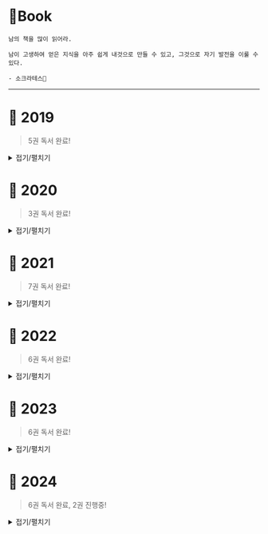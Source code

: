 # 📖Book

```
남의 책을 많이 읽어라.

남이 고생하여 얻은 지식을 아주 쉽게 내것으로 만들 수 있고, 그것으로 자기 발전을 이룰 수 있다.

- 소크라테스🧙‍
```

---

# 📅 2019

> 5권 독서 완료!

<details>
<summary>접기/펼치기</summary>

### 01. 모던 자바스크립트 입문

`📅 2019`

**✔ 완독**

💬 아예 프로그래밍을 모르는 사람들도 볼 수 있도록 설명되어있다. 너무 세세한 부분까지 설명하고 있어 지식이 조금 있다면 지루할 수 있지만 세세하게 놓쳤던 부분을 잡을 수 있었다.

---

### 02. 리액트를 다루는 기술

`📅 2019`

**✔ 완독**

💬 리액트의 교과서. 다른 리액트 책들보다 최신 트렌드에 맞게 설명이 잘 되어있다.

---

### 03. 자바 ORM 표준 JPA 프로그래밍

`📅 2019`

**✖ 중단**

💬 필요한 부분만 찾아서 봄. 차후 개념잡기 위해 차근차근 읽을 예정.

---

### 04. Clean Code

`📅 2019` `📅 2021`

**✖ 중단**

💬 매번 뒤쪽의 코드 폭탄 이후부터 더이상 진행하지를 못함..

---

### 05. HTTP 완벽 가이드

**✖ 중단**

💬 현재 읽기에는 너무 레거시 하며, 프론트쪽에 집중된 내용.

---
</details>

# 📅 2020

> 3권 독서 완료!

<details>
<summary>접기/펼치기</summary>

### 01. 불친절한 SQL 프로그래밍

`📅 2020`

**✔ 완독**

💬 오라클 중심으로 설명. SQL 개념책보다는 `SQL 사전`같은 느낌과 더 가깝다.

---

### 02. 친절한 SQL 튜닝

`📅 2020`

**✔ 완독**

💬 오라클 중심으로 설명. 이해하기 쉽게 튜닝을 풀어나간다.

---

### 03. 테스트 주도 개발

`📅 2020`

**✔ 완독**

💬 TDD 개발론의 개념을 잡아주는 책. 개념만 있는 책이라 실제 TDD 사용하려면 다른 레퍼런스를 참고해야하는게 조금 아쉽다.

---
</details>

# 📅 2021

> 7권 독서 완료!

<details>
<summary>접기/펼치기</summary>

### 01. Java의 정석

`📅 2021`

**✔ 완독**

💬 진작 볼걸.. 기본서로써 아주 좋은 책이다.

---

### 02. Hello Coding 그림으로 개념을 이해하는 알고리즘

`📅 2021`

**✔ 완독**

💬 자료구조와 알고리즘을 많은 예시로 굉장히 쉽게 설명해준다. 완전 기초(log의 정의부터 O(n) 등..) 레벨부터 알려주며 책이 굉장히 술술 쉽게 읽힌다.

---

### 03. 스프링부트 코드 공작소

`📅 2021`

**✖ 중단**

💬 책 내의 스프링부트 버전이 너무 낮아 실습을 진행하며 빈번한 오류 발생. 오류 해결하면서 지쳐버렸다. 책을 살땐 꼭 출판 일자를 확인하자.

---

### 04. 코드로 배우는 스프링부트 웹 프로젝트

`📅 2021`

**✔ 완독**

💬 인프런강의에서 진행한 프로젝트와는 다른식으로 코드들의 구성이 전개되는것이 조금 특이했다. 아무래도 완전 최신느낌은 아니였지만 실무에서 이런식으로 사용하는곳이 많겠구나 라는 생각이 들었다. 코드 자체가 스프링부트 기반이 아닌 스프링 기반의 약간의 레거시코드 같은 느낌이 있었다. 실무 위주로 따라하는 책이라 개념이 조금 부족한 부분은 많이 아쉬웠지만 가볍게 훑기는 좋았다.

---

### 05. 토비의 스프링 3.1

`📅 2021~2022`

**✔ 완독**

💬 3.1 버전이라 지금과 스프링 구현방식은 다를 수 있지만 개념은 동일하다. 스프링의 개념적인 부분을 이해할 수 있는 좋은 책이다. 또한 책 내에서 얘기해주는 개발 가이드가 오래된 책임에도 불구하고 세련된다. 대신 너무 긴시간에 걸쳐 읽어서 그런지 한번 더 읽어볼 예정이다.

---

### 06. 코딩인터뷰 완전 분석

`📅 2021`

**✔ 완독**

💬 모든 챕터의 연습문제들을 다 풀진 못했다. 개념정도만 훑었는데 책 내용이 굉장히 좋다. 나중에 한번 더 읽어볼 예정이다.

---

### 07. 리팩터링

`📅 2021`

**✔ 완독**

💬 표지를 바꿔야할 책 중 하나이다. 표지보고 전공책 느낌이 나서 재미없을것 같아서 미뤄왔는데 내용도 좋고 술술 읽히는 좋은 책이었다.

---
</details>

# 📅 2022

> 6권 독서 완료!

<details>
<summary>접기/펼치기</summary>

### 01. 1일 1로그 100일 완성 IT지식

`📅 2022`

**✔ 완독**

💬 친구를 IT업계로 끌어오기 위해 읽었던 책. 상식을 조금 환기시키는 용도로 좋았음. 재미있는 예시가 많아서 좋았다.

---

### 02. 객체지향의 사실과 오해

`📅 2022`

**✔ 완독**

💬 추상적으로 머리 속에만 있던 개념들을 가시적으로 책을 통해 텍스트로 접할 수 있던 점이 좋았다. 또한 책 내의 비유가 굉장하다.

---

### 03. Unit Testing (단위 테스트)

`📅 2022`

**✔ 완독**

💬 다른 테스트코드를 다루는 책에서 볼 수 없는 내용들이 가득하다. 테스트 코드뿐만이 아닌 여러 전반적인 클린코드 + 클린 아키텍처가 살짝 가미되어 있다. 아쉬운 점이라고 하면 번역이.....

---

### 04. 엘레강트 오브젝트

`📅 2022`

**✔ 완독**

💬 처음엔 저자의 단호한 어조에 당황했으나, 단호한 어조 덕에 경각심이 더 생기게 되었다. 예시도 많고 가볍게 읽기 좋은 책.

---

### 05. 함께자라기

`📅 2022`

**✔ 완독**

💬 내 기준 당연한 얘기를 하고있어서 크게 와닿진 않았음.

---

### 06. 이펙티브 자바

`📅 2022`

**✔ 완독**

💬 왜 신입때 읽다가 포기했는지 알 수 있었다. 현재 상황이랑 맞지 않은 내용도 많지만 어느정도 개발에 데여보아야 공감할 수 있는 부분이 많았음.

---
</details>

# 📅 2023

> 6권 독서 완료!

<details>
<summary>접기/펼치기</summary>

### 01. 도메인 주도 개발 시작하기

`📅 2023`

**✔ 완독**

💬 간단한 DDD 자체의 개념을 잘 알려주는 책이다. java, spring, jpa 기반의 기술셋을 가지고 있는 사람에게 더 적합한 DDD 책이다.

---

### 02. 도메인 주도 서비스로 시작하는 마이크로서비스 개발

`📅 2023`

**✔ 완독**

💬 좋은 책이었으나 살짝 어려운 감이 있긴 하였음. 다시 읽을 예정.

---

### 03. 프로그래머의 뇌

`📅 2023`

**✖ 중단**

💬 2022년 당시 다 읽었으나 시간이 살짝 지나고 나니 책에 대한 기억이 별로 없음.. 다시 읽어야 할듯.

---

### 04. 레거시 코드 활용 전략

`📅 2023`

**✔ 완독**

💬 생각보다 난이도가 있으며 재미가 별로 없다.

---

### 05. 리액트를 다루는 기술

`📅 2019` `📅 2023`

**✔ 완독**

💬 2019년 처음 읽었던 시점보다 많이 달라진 내용으로 새롭게 알게된 점이 많았음.

---

### 06. 클린 아키텍처

`📅 2023`

**✖ 중단**

💬 어거지로 다 읽었기 때문에 다시 읽을 예정.

---
</details>

# 📅 2024

> 6권 독서 완료, 2권 진행중!

<details>
<summary>접기/펼치기</summary>

### 01. Kotlin in Action

`📅 2024`

**✔ 완독**

💬 완독 했지만 완독한 것 같지 않음. 생각보다 코틀린 개념이 복잡했어서 다시 읽을 예정.

---

### 02. 오브젝트

`📅 2024`

**✔ 완독**

💬 중반의 코드 전개 방식부터 어떻게 이런 생각을 하면서 코드를 짜지? 라는 생각과 함께 저자가 천재 아닌가 라는 생각을 많이 하게 된 책임. 중반부터 난이도가 조금 있는 편이라 한번 더 읽을 예정.

---

### 03. 함수형 프로그래밍 with 자바

`📅 2024`

**✔ 완독**

💬 책 내용은 어렵지 않음. javaScript와 비슷하게 생각하면 좀 더 이해하기 쉽다. 자바에서의 함수형은 어떤것인가를 잘 알려주는 책.

---

### 04. 데이터 중심 애플리케이션 설계

`📅 2024`

**✔ 완독**

💬 최고의 책. 대신 연차가 적으면 이해하기 힘들 수도. 내부적으로 데이터들을 어떻게 관리할 것인지, 어떤 방식으로 아키텍처를 구현할 것인지에 대해 알려줌. 다시 한번 읽을 예정.

---

### 05. Release의 모든 것

`📅 2024`

**✔ 완독**

💬 저자가 자신의 경험에 비롯하여 운영시 생기는 문제점과 해결법을 알려준다. 생각보다 옛날얘기를 많이하지만 그 경험이 현재와 그리 동떨어지지 않다. 나름의 인사이트를 얻을 수 있는 책.

---

### 06. 24단계 실습으로 정복하는 쿠버네티스

`📅 2024`

**✖ 중단**

💬 인프라 전문가가 아닌 백엔드 개발자가 쿠버네티스를 이해하기에 딱 괜찮은 책. 아쉽게도 스터디가 중간에 파해서 완독하지는 못했다.

---

### 07. 클라우드 네이티브 스프링 인 액션

`📅 2024`

**🕥 진행중**

💬 

---

### 08. 아파치 카프카 애플리케이션 프로그래밍 with 자바

`📅 2024`

**🕥 진행중**

💬 

---
</details>
